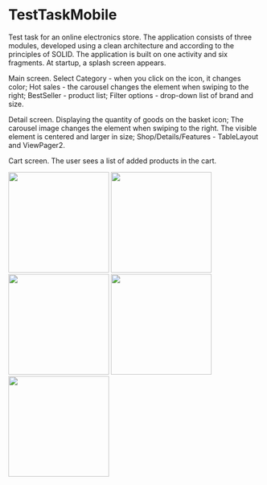 # TestTaskMobile

Test task for an online electronics store. The application consists of three modules, developed using a clean architecture and according to the principles of SOLID. The application is built on one activity and six fragments. At startup, a splash screen appears.

Main screen. Select Category - when you click on the icon, it changes color; Hot sales - the carousel changes the element when swiping to the right; BestSeller - product list; Filter options - drop-down list of brand and size.

Detail screen. Displaying the quantity of goods on the basket icon; The carousel image changes the element when swiping to the right. The visible element is centered and larger in size; Shop/Details/Features - TableLayout and ViewPager2.

Cart screen. The user sees a list of added products in the cart.

<img src="https://user-images.githubusercontent.com/86536988/200629526-e53387e5-c5b7-41cb-bee1-f16d127783d8.png" width="200">   <img src="https://user-images.githubusercontent.com/86536988/200629528-ae904b99-c49c-476d-8829-2db451f0da57.png" width="200">   <img src="https://user-images.githubusercontent.com/86536988/200630457-1f2e57fe-8180-4226-a7ff-ec343865bc45.png" width="200">   <img src="https://user-images.githubusercontent.com/86536988/200629534-d9bbe3e1-4e9e-4f49-a6b2-99dc4b076b80.png" width="200">   <img src="https://user-images.githubusercontent.com/86536988/200862068-f9e85b1a-a798-483b-ada7-d9714bf7065a.png" width="200">
